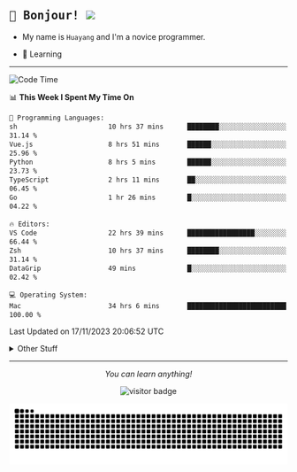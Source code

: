 <h2>
    <samp>🎉 Bonjour!  <img src="https://media.giphy.com/media/mGcNjsfWAjY5AEZNw6/giphy.gif" width="50"></samp>
</h2>

* My name is `Huayang` and I'm a novice programmer.


* 🧐 Learning

<hr>

<!--START_SECTION:waka-->
![Code Time](http://img.shields.io/badge/Code%20Time-1%2C689%20hrs%2057%20mins-blue)

📊 **This Week I Spent My Time On** 

```text
💬 Programming Languages: 
sh                       10 hrs 37 mins      ████████░░░░░░░░░░░░░░░░░   31.14 % 
Vue.js                   8 hrs 51 mins       ██████░░░░░░░░░░░░░░░░░░░   25.96 % 
Python                   8 hrs 5 mins        ██████░░░░░░░░░░░░░░░░░░░   23.73 % 
TypeScript               2 hrs 11 mins       ██░░░░░░░░░░░░░░░░░░░░░░░   06.45 % 
Go                       1 hr 26 mins        █░░░░░░░░░░░░░░░░░░░░░░░░   04.22 % 

🔥 Editors: 
VS Code                  22 hrs 39 mins      █████████████████░░░░░░░░   66.44 % 
Zsh                      10 hrs 37 mins      ████████░░░░░░░░░░░░░░░░░   31.14 % 
DataGrip                 49 mins             █░░░░░░░░░░░░░░░░░░░░░░░░   02.42 % 

💻 Operating System: 
Mac                      34 hrs 6 mins       █████████████████████████   100.00 % 
```


 Last Updated on 17/11/2023 20:06:52 UTC
<!--END_SECTION:waka-->

<details>
    <summary>Other Stuff</summary>

* 🛠️ Skills
<!-- 
<p align="center">
  <a href="https://skillicons.dev">
    <img src="https://skillicons.dev/icons?i=c,python,cpp,go,react,js,ts,rust,java,haskell,ruby,kotlin,scala,kubernetes,docker,grafana,jenkins,nginx,nestjs,nextjs,rabbitmq,postgres,kafka,redis,graphql,mysql,linux,md,git,vim,vscode,visualstudio,stackoverflow" />
  </a>
</p>
-->    
<p align="center">
    <img src="https://api.githubtrends.io/user/svg/XmchxUp/langs?time_range=one_year&theme=classic" />
    <img src="https://api.githubtrends.io/user/svg/XmchxUp/repos?time_range=one_year&include_private=True&group=private&theme=classic" />
</p>

* 🏆 Some GitHub statistical reports:

<p align="center">
    <img src="/github-metrics.svg" alt="github metrics" style='visibility:visible' />    
</p>

<p align="center">  
    <img height="180em" src="https://github-readme-stats.vercel.app/api?username=xmchxup&hide_border=true&show_icons=true&include_all_commits=true&bg_color=0,EC6C6C,FFD479,FFFC79,73FA79&theme=graywhite&locale=en" />
    <img height="180em" src="https://github-readme-stats.vercel.app/api/top-langs/?username=xmchxup&hide=css,scss,html&langs_count=8&hide_border=true&layout=compact&bg_color=0,73FA79,73FDFF,D783FF&theme=graywhite&locale=en" />
</p>


<img width="100%" src="https://github-profile-trophy.vercel.app/?username=xmchxup&column=7" />

</details>


<hr>


<p align="center">
    <i>You can learn anything!</i>
    <p align="center">
        <img src="https://visitor-badge.laobi.icu/badge?page_id=xmchxup" alt="visitor badge"/>       
    </p>
</p>

<picture>
  <source media="(prefers-color-scheme: dark)" srcset="https://raw.githubusercontent.com/XmchxUp/XmchxUp/output/github-snake-dark.svg" />
  <source media="(prefers-color-scheme: light)" srcset="https://raw.githubusercontent.com/XmchxUp/XmchxUp/output/github-snake.svg" />
  <img alt="github-snake" src="https://raw.githubusercontent.com/XmchxUp/XmchxUp/output/github-snake.svg" />
</picture>


